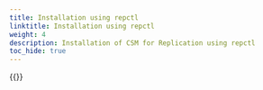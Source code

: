 ```yaml
---
title: Installation using repctl
linktitle: Installation using repctl
weight: 4
description: Installation of CSM for Replication using repctl 
toc_hide: true 
---
```

{{<include file="content/v1/getting-started/installation/helm/modules/replication/install-repctl.md">}}
